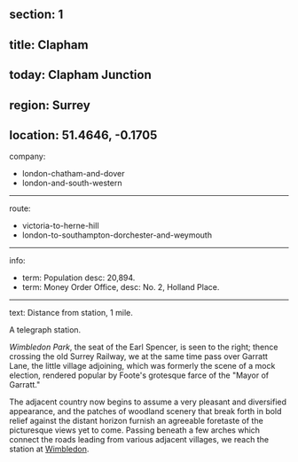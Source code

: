 section: 1
----
title: Clapham
----
today: Clapham Junction
----
region: Surrey
----
location: 51.4646, -0.1705
----
company:
- london-chatham-and-dover
- london-and-south-western
----
route:
- victoria-to-herne-hill
- london-to-southampton-dorchester-and-weymouth
----
info:
- term: Population
  desc: 20,894.
- term: Money Order Office,
  desc: No. 2, Holland Place.
----
text: Distance from station, 1 mile.

A telegraph station.

*Wimbledon Park*, the seat of the Earl Spencer, is seen to the right; thence crossing the old Surrey Railway, we at the same time pass over Garratt Lane, the little village adjoining, which was formerly the scene of a mock election, rendered popular by Foote's grotesque farce of the "Mayor of Garratt."

The adjacent country now begins to assume a very pleasant and diversified appearance, and the patches of woodland scenery that break forth in bold relief against the distant horizon furnish an agreeable foretaste of the picturesque views yet to come. Passing beneath a few arches which connect the roads leading from various adjacent villages, we reach the station at [Wimbledon](/stations/wimbledon).
